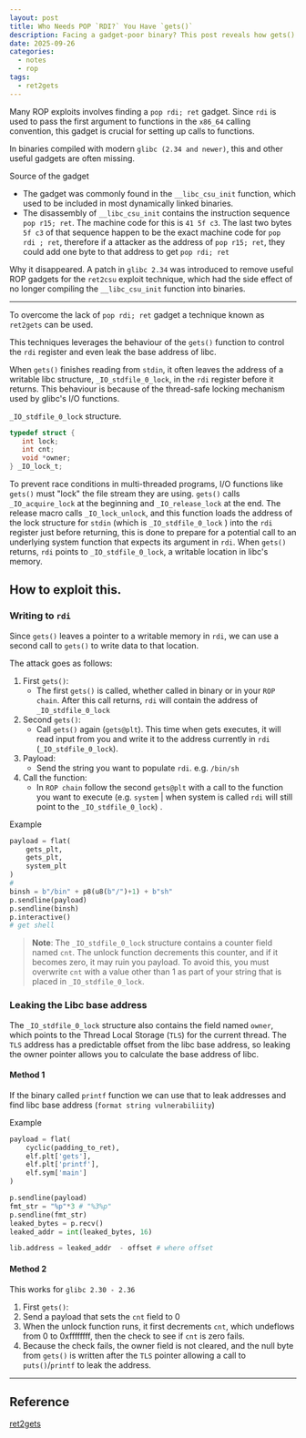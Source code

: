 ```yaml
---
layout: post
title: Who Needs POP `RDI?` You Have `gets()`
description: Facing a gadget-poor binary? This post reveals how gets() can be your ultimate ROP primitive. By understanding how gets() reuses the existing RDI value from the vulnerable buffer, we can craft precise chains that set up function arguments and leak libc addresses without traditional gadgets.
date: 2025-09-26
categories:
  - notes
  - rop
tags:
  - ret2gets
---
```


Many ROP exploits involves finding a `pop rdi; ret` gadget. Since `rdi` is used to pass the first argument to functions in the `x86_64` calling convention, this gadget is crucial for setting up calls to functions. 

In binaries compiled with modern `glibc (2.34 and newer)`, this and other useful gadgets are often missing.

Source of the gadget
- The gadget was commonly found in the `__libc_csu_init` function, which used to be included in most dynamically linked binaries.
- The disassembly of `__libc_csu_init` contains the instruction sequence `pop r15; ret`. The machine code for this is `41 5f c3`. The last two bytes `5f c3` of that sequence happen to be the exact machine code for `pop rdi ; ret`, therefore if a attacker as the address of  `pop r15; ret`, they could add one byte to that address to get `pop rdi; ret`

Why it disappeared.
A patch in `glibc 2.34` was introduced to remove useful ROP gadgets for the `ret2csu` exploit technique, which had the side effect of no longer compiling the `__libc_csu_init` function into binaries.

---
To overcome the lack of `pop rdi; ret` gadget a technique known as `ret2gets` can be used.

This techniques leverages the behaviour of the `gets()` function to control the `rdi` register and even leak the base address of libc.

When `gets()` finishes reading from `stdin`, it often leaves the address of a writable libc structure, `_IO_stdfile_0_lock`, in the `rdi` register before it returns. This behaviour is because of the thread-safe locking mechanism used by glibc's I/O functions.

`_IO_stdfile_0_lock` structure.

```c
typedef struct {
   int lock;
   int cnt;
   void *owner;
} _IO_lock_t;
```

To prevent race conditions in multi-threaded programs, I/O functions like `gets()` must "lock" the file stream they are using. `gets()` calls `_IO_acquire_lock` at the beginning and `_IO_release_lock` at the end. The release macro calls `_IO_lock_unlock`, and this function loads the address of the lock structure for `stdin` (which is `_IO_stdfile_0_lock` ) into the `rdi` register just before returning, this is done to prepare for a potential call to an underlying system function that expects its argument in `rdi`. When `gets()` returns, `rdi` points to `_IO_stdfile_0_lock`, a writable location in libc's memory.

## How to exploit this.
### Writing to `rdi`

Since `gets()` leaves a pointer to a writable memory in `rdi`, we can use a second call to `gets()` to write data to that location.

The attack goes as follows:
1. First `gets()`: 
	- The first `gets()` is called, whether called in binary or in your `ROP chain`. After this call returns, `rdi` will contain the address of `_IO_stdfile_0_lock`
2. Second `gets()`:
	- Call `gets()` again (`gets@plt`). This time when gets executes, it will read input from you and write it to the address currently in `rdi` (`_IO_stdfile_0_lock`).
3. Payload:
	- Send the string you want to populate `rdi`. e.g. `/bin/sh`
4. Call the function:
	- In `ROP chain` follow the second `gets@plt` with a call to the function you want to execute (e.g. `system` | when system is called `rdi` will still point to the `_IO_stdfile_0_lock`) . 

Example
```python
payload = flat(
	gets_plt,
	gets_plt,
	system_plt
)
#
binsh = b"/bin" + p8(u8(b"/")+1) + b"sh"
p.sendline(payload)
p.sendline(binsh)
p.interactive()
# get shell
```

> **Note**: 
> The `_IO_stdfile_0_lock` structure contains a counter field named `cnt`. The unlock function decrements this counter, and if it becomes zero, it may ruin you payload. To avoid this, you must overwrite `cnt` with a value other than 1 as part of your string that is placed in `_IO_stdfile_0_lock`.

### Leaking the Libc base address

The `_IO_stdfile_0_lock`  structure also contains the field named `owner`, which points to the Thread Local Storage (`TLS`) for the current thread. The `TLS` address has a predictable offset from the libc base address, so leaking the owner pointer allows you to calculate the base address of libc.

#### Method 1

If the binary called `printf` function we can use that to leak addresses and find libc base address (`format string vulnerabiliity`) 

Example 

```python
payload = flat(
	cyclic(padding_to_ret),
	elf.plt['gets'],
	elf.plt['printf'],
	elf.sym['main']
)

p.sendline(payload)
fmt_str = "%p"*3 # "%3%p"
p.sendline(fmt_str)
leaked_bytes = p.recv()
leaked_addr = int(leaked_bytes, 16)

lib.address = leaked_addr  - offset # where offset 

```
#### Method 2

This works for `glibc 2.30 - 2.36`
1. First `gets()`:
2. Send a payload that sets the `cnt` field to 0
3. When the unlock function runs, it first decrements `cnt`, which undeflows from 0 to 0xffffffff, then the check to see if `cnt` is zero fails.
4. Because the check fails, the owner field is not cleared, and the null byte from `gets()` is written after the `TLS` pointer allowing a call to `puts()`/`printf` to leak the address.


---
## Reference

[ret2gets](https://sashactf.gitbook.io/pwn-notes/pwn/rop-2.34+/ret2gets#exploit-techniques)
